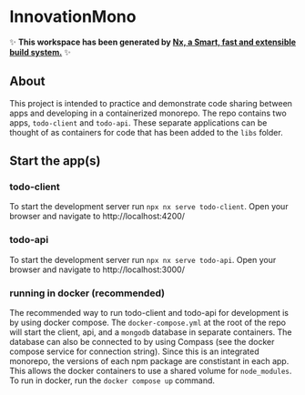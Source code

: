 # InnovationMono

✨ **This workspace has been generated by [Nx, a Smart, fast and extensible build system.](https://nx.dev)** ✨

## About

This project is intended to practice and demonstrate code sharing between apps and developing in a containerized monorepo. The repo contains two apps, `todo-client` and `todo-api`. These separate applications can be thought of as containers for code that has been added to the `libs` folder.

## Start the app(s)

### todo-client

To start the development server run `npx nx serve todo-client`. Open your browser and navigate to http://localhost:4200/

### todo-api

To start the development server run `npx nx serve todo-api`. Open your browser and navigate to http://localhost:3000/

### running in docker (recommended)

The recommended way to run todo-client and todo-api for development is by using docker compose. The `docker-compose.yml` at the root of the repo will start the client, api, and a `mongodb` database in separate containers. The database can also be connected to by using Compass (see the docker compose service for connection string). Since this is an integrated monorepo, the versions of each npm package are constistant in each app. This allows the docker containers to use a shared volume for `node_modules`. To run in docker, run the `docker compose up` command.

